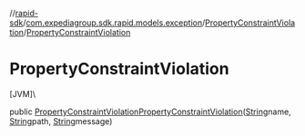 //[rapid-sdk](../../../index.md)/[com.expediagroup.sdk.rapid.models.exception](../index.md)/[PropertyConstraintViolation](index.md)/[PropertyConstraintViolation](-property-constraint-violation.md)

# PropertyConstraintViolation

[JVM]\

public [PropertyConstraintViolation](index.md)[PropertyConstraintViolation](-property-constraint-violation.md)([String](https://docs.oracle.com/javase/8/docs/api/java/lang/String.html)name, [String](https://docs.oracle.com/javase/8/docs/api/java/lang/String.html)path, [String](https://docs.oracle.com/javase/8/docs/api/java/lang/String.html)message)
